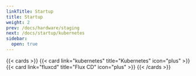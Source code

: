 ```yaml
---
linkTitle: Startup
title: Startup
weight: 2
prev: /docs/hardware/staging
next: /docs/startup/kubernetes
sidebar:
  open: true
---
```


{{< cards >}} {{< card link="kubernetes" title="Kubernetes" icon="plus" >}} {{< card link="fluxcd" title="Flux CD" icon="plus" >}} {{< /cards >}}
